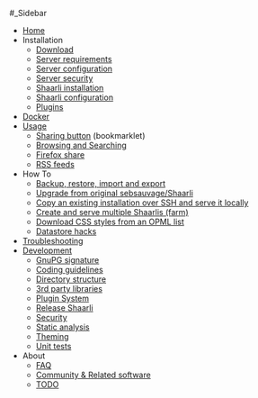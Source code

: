 #_Sidebar
- [Home](Home.html)
- Installation
    - [Download](Download.html)
    - [Server requirements](Server-requirements.html)
    - [Server configuration](Server-configuration.html)
    - [Server security](Server-security.html)
    - [Shaarli installation](Shaarli-installation.html)
    - [Shaarli configuration](Shaarli-configuration.html)
    - [Plugins](Plugins.html)
- [Docker](Docker.html)
- [Usage](Usage.html)
    - [Sharing button](Sharing-button.html) (bookmarklet)
    - [Browsing and Searching](Browsing-and-Searching.html)
    - [Firefox share](Firefox-share.html)
    - [RSS feeds](RSS-feeds.html)
- How To
    - [Backup, restore, import and export](Backup,-restore,-import-and-export.html)
    - [Upgrade from original sebsauvage/Shaarli](Upgrade-from-original-sebsauvage/Shaarli.html)
    - [Copy an existing installation over SSH and serve it locally](Copy-an-existing-installation-over-SSH-and-serve-it-locally.html)
    - [Create and serve multiple Shaarlis (farm)](Create-and-serve-multiple-Shaarlis-(farm).html)
    - [Download CSS styles from an OPML list](Download-CSS-styles-from-an-OPML-list.html)
    - [Datastore hacks](Datastore-hacks.html)
- [Troubleshooting](Troubleshooting.html)
- [Development](Development.html)
    - [GnuPG signature](GnuPG-signature.html)
    - [Coding guidelines](Coding-guidelines.html)
    - [Directory structure](Directory-structure.html)
    - [3rd party libraries](3rd-party-libraries.html)
    - [Plugin System](Plugin-System.html)
    - [Release Shaarli](Release-Shaarli.html)
    - [Security](Security.html)
    - [Static analysis](Static-analysis.html)
    - [Theming](Theming.html)
    - [Unit tests](Unit-tests.html)
- About
    - [FAQ](FAQ.html)
    - [Community & Related software](Community-&-Related-software.html)
    - [TODO](TODO.html)
